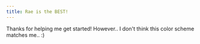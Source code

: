 ```yaml
---
title: Rae is the BEST!
---
```


Thanks for helping me get started! However.. I don't think this color scheme matches me.. :)